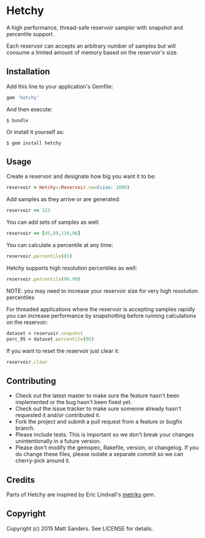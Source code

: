 # Hetchy

A high performance, thread-safe reservoir sampler with snapshot and percentile support.

Each reservoir can accepts an arbitrary number of samples but will consume a limited amount of memory based on the reservoir's size.

## Installation

Add this line to your application's Gemfile:

```ruby
gem 'hetchy'
```

And then execute:

    $ bundle

Or install it yourself as:

    $ gem install hetchy

## Usage


Create a reservoir and designate how big you want it to be:

```ruby
reservoir = Hetchy::Reservoir.new(size: 1000)
```

Add samples as they arrive or are generated:

```ruby
reservoir << 123
```

You can add sets of samples as well:

```ruby
reservoir << [45,89,124,96]
```

You can calculate a percentile at any time:

```ruby
reservoir.percentile(95)
```

Hetchy supports high resolution percentiles as well:

```ruby
reservoir.percentile(99.99)
```

NOTE: you may need to increase your reservoir size for very high resolution percentiles

For threaded applications where the reservoir is accepting samples rapidly you can increase performance by snapshotting before running calculations on the reservoir:

```ruby
dataset = reservoir.snapshot
perc_95 = dataset.percentile(95)
```

If you want to reset the reservoir just clear it:

```ruby
reservoir.clear
```

## Contributing

* Check out the latest master to make sure the feature hasn't been implemented or the bug hasn't been fixed yet.
* Check out the issue tracker to make sure someone already hasn't requested it and/or contributed it.
* Fork the project and submit a pull request from a feature or bugfix branch.
* Please include tests. This is important so we don't break your changes unintentionally in a future version.
* Please don't modify the gemspec, Rakefile, version, or changelog. If you do change these files, please isolate a separate commit so we can cherry-pick around it.

## Credits

Parts of Hetchy are inspired by Eric Lindvall's [metriks]() gem.

## Copyright

Copyright (c) 2015 Matt Sanders. See LICENSE for details.


